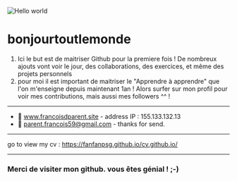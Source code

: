 ![Hello world](https://cdn.pixabay.com/photo/2018/08/30/03/34/aerial-3641197_960_720.jpg)
# bonjourtoutlemonde
1. Ici le but est de maitriser Github pour la premiere fois !
De nombreux ajouts vont voir le jour, des collaborations, des exercices, et même des projets personnels
2. pour moi il est important de maitriser le "Apprendre à apprendre" que l'on m'enseigne depuis maintenant 1an !
Alors surfer sur mon profil pour voir mes contributions, mais aussi mes followers ^^ !
***
* :love_letter: www.francoisdparent.site - address IP : 155.133.132.13
* :email: parent.francois59@gmail.com - thanks for send.
***
go to view my cv : https://fanfanpsg.github.io/cv.github.io/
***
### Merci de visiter mon github. vous êtes génial ! ;-)
